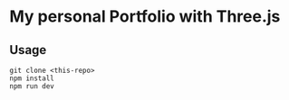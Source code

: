 # My personal Portfolio with Three.js


## Usage

```
git clone <this-repo>
npm install
npm run dev
```